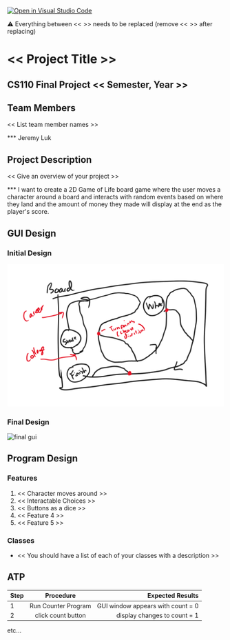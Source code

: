 [![Open in Visual Studio Code](https://classroom.github.com/assets/open-in-vscode-718a45dd9cf7e7f842a935f5ebbe5719a5e09af4491e668f4dbf3b35d5cca122.svg)](https://classroom.github.com/online_ide?assignment_repo_id=14588397&assignment_repo_type=AssignmentRepo)

:warning: Everything between << >> needs to be replaced (remove << >> after replacing)

# << Project Title >>
## CS110 Final Project  << Semester, Year >>

## Team Members

<< List team member names >>

*** Jeremy Luk

## Project Description

<< Give an overview of your project >>

*** I want to create a 2D Game of Life board game where the user moves a character around a board and interacts with random events based on where they land and the amount of money they made will display at the end as the player's score.

## GUI Design

### Initial Design

![initial gui](assets/gui.png)

### Final Design

![final gui](assets/finalgui.jpg)

## Program Design

### Features

1. << Character moves around >>
2. << Interactable Choices >>
3. << Buttons as a dice >>
4. << Feature 4 >>
5. << Feature 5 >>

### Classes

- << You should have a list of each of your classes with a description >>

## ATP

| Step                 |Procedure             |Expected Results                   |
|----------------------|:--------------------:|----------------------------------:|
|  1                   | Run Counter Program  |GUI window appears with count = 0  |
|  2                   | click count button   | display changes to count = 1      |
etc...
